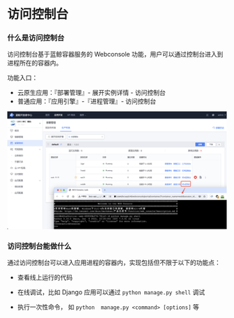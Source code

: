 # 访问控制台

### 什么是访问控制台

访问控制台基于蓝鲸容器服务的 Webconsole 功能，用户可以通过控制台进入到进程所在的容器内。

功能入口：

- 云原生应用：『部署管理』- 展开实例详情 - 访问控制台
- 普通应用：『应用引擎』-『进程管理』- 访问控制台

![访问控制台](../../assets/images/webconsole.png)

### 访问控制台能做什么

通过访问控制台可以进入应用进程的容器内，实现包括但不限于以下的功能点：

- 查看线上运行的代码

- 在线调试，比如 Django 应用可以通过 `python manage.py shell` 调试

- 执行一次性命令， 如 `python  manage.py <command> [options]` 等
